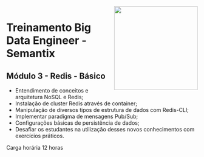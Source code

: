 <img src="https://api.badgr.io/public/badges/bma_rsDuTVmYEQ2dSMbWvg/image" width="220" align=right>

# Treinamento Big Data Engineer - Semantix

## Módulo 3 - Redis - Básico

- Entendimento de conceitos e arquitetura NoSQL e Redis; 
- Instalação de cluster Redis através de container;
- Manipulação de diversos tipos de estrutura de dados com Redis-CLI;
- Implementar paradigma de mensagens Pub/Sub;
- Configurações básicas de persistência de dados;
- Desafiar os estudantes na utilização desses novos conhecimentos com exercícios práticos.
 
Carga horária 12 horas
